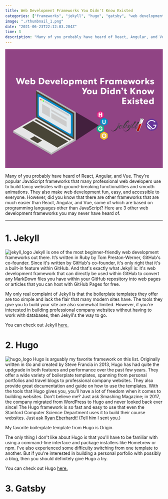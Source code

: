 ```yaml
---
title: Web Development Frameworks You Didn't Know Existed
categories: ["frameworks", "jekyll", "hugo", "gatsby", "web development"]
image: "./thumbnail_1.png"
date: "2021-06-23T22:12:03.284Z"
time: 3
description: "Many of you probably have heard of React, Angular, and Vue. They're popular JavaScript frameworks that many professional web developers use to build fancy websites with ground-breaking functionalities and smooth animations. They also make web development fun, easy, and accessible to everyone. However, did you know that there are other frameworks that are much easier than React, Angular, and Vue, some of which are based on programming languages other than JavaScript? Check out my favorite less popular, simple-to-use web development frameworks in this article."
---
```


![Thumbnail](./thumbnail_1.png)

Many of you probably have heard of React, Angular, and Vue. They're popular JavaScript frameworks that many professional web developers use to build fancy websites with ground-breaking functionalities and smooth animations. They also make web development fun, easy, and accessible to everyone. However, did you know that there are other frameworks that are much easier than React, Angular, and Vue, some of which are based on programming languages other than JavaScript? Here are 3 other web development frameworks you may never have heard of.

---

# 1. Jekyll

![jekyll_logo](https://jekyllrb.com/img/logo-2x.png) Jekyll is one of the most beginner-friendly web development frameworks out there. It’s written in Ruby by Tom Preston-Werner, GitHub's co-founder. Since it's written by GitHub's co-founder, it's only right that it's a built-in feature within GitHub. And that's exactly what Jekyll is: it's web development framework that can directly be used within GitHub to convert any MarkDown files you have within your GitHub repository into web pages or articles that you can host with GitHub Pages for free.

My only real complaint of Jekyll is that the boilerplate templates they offer are too simple and lack the flair that many modern sites have. The tools they give you to build your site are also somewhat limited. However, if you're interested in building professional company websites without having to work with databases, then Jekyll's the way to go.

You can check out Jekyll [here.](https://jekyllrb.com/)

# 2. Hugo

![hugo_logo](https://upload.wikimedia.org/wikipedia/commons/thumb/a/af/Logo_of_Hugo_the_static_website_generator.svg/440px-Logo_of_Hugo_the_static_website_generator.svg.png) Hugo is arguably my favorite framework on this list. Originally written in Go and created by Steve Francia in 2013, Hugo has had quite the updgrade in both features and performance over the past few years. They offer a wide variety of boilerplate templates, spanning from personal portfolios and travel blogs to professional company websites. They also provide great documentation and guide on how to use the templates. With the tools that Hugo gives you, you'll have a lot of freedom when it comes to building websites. Don't believe me? Just ask Smashing Magazine; in 2017, the company migrated from WordPress to Hugo and never looked back ever since! The Hugo framework is so fast and easy to use that even the Stanford Computer Science Department uses it to build their course websites. Just ask [Ryan Eberhardt](https://reberhardt.com/)! (Tell him I sent you.)

My favorite boilerplate template from Hugo is Origin.

The only thing I don't like about Hugo is that you'll have to be familiar with using a command-line interface and package installers like Homebrew or npm. I've also experienced some difficulty switching from one template to another. But if you're interested in building a personal porfolio with possibly a blog, then you should definitely give Hugo a try.

You can check out Hugo [here.](https://gohugo.io/)

# 3. Gatsby
